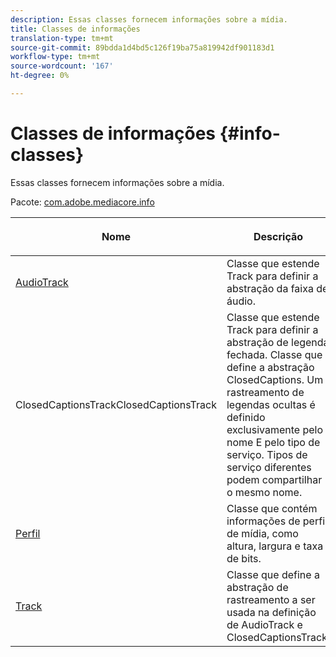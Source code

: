 ```yaml
---
description: Essas classes fornecem informações sobre a mídia.
title: Classes de informações
translation-type: tm+mt
source-git-commit: 89bdda1d4bd5c126f19ba75a819942df901183d1
workflow-type: tm+mt
source-wordcount: '167'
ht-degree: 0%

---
```



# Classes de informações {#info-classes}

Essas classes fornecem informações sobre a mídia.

Pacote: [com.adobe.mediacore.info](https://help.adobe.com/en_US/primetime/api/psdk/javadoc_1.4/com/adobe/mediacore/info/package-summary.html)

<table frame="all" colsep="1" rowsep="1" id="table_BC74F0C72F7C443B92C9B28750D812A6"> 
 <thead> 
  <tr rowsep="1"> 
   <th colname="1" class="entry"> <p>Nome </p> </th> 
   <th colname="2" class="entry"> <p>Descrição </p> </th> 
  </tr> 
 </thead>
 <tbody> 
  <tr rowsep="1"> 
   <td colname="1"><span class="codeph"><a href="https://help.adobe.com/en_US/primetime/api/psdk/javadoc_1.4/com/adobe/mediacore/info/AudioTrack.html" format="html" scope="external"> AudioTrack</a></span></td> 
   <td colname="2">Classe que estende <span class="codeph"> Track</span> para definir a abstração da faixa de áudio. </td> 
  </tr> 
  <tr rowsep="1"> 
   <td colname="1"><span class="codeph"><a href="https://help.adobe.com/en_US/primetime/api/psdk/javadoc_1.4/com/adobe/mediacore/info/ClosedCaptionsTrack.html" format="html" scope="external"> </a> 
   ClosedCaptionsTrackClosedCaptionsTrack</span> </td> 
   <td colname="2">Classe que estende <span class="codeph"> Track</span> para definir a abstração de legenda fechada. Classe que define a abstração <span class="codeph"> ClosedCaptions</span>. Um rastreamento de legendas ocultas é definido exclusivamente pelo nome E pelo tipo de serviço. Tipos de serviço diferentes podem compartilhar o mesmo nome.</td> 
  </tr> 
  <tr rowsep="1"> 
   <td colname="1"><span class="codeph"><a href="https://help.adobe.com/en_US/primetime/api/psdk/javadoc_1.4/com/adobe/mediacore/info/Profile.html" format="html" scope="external"> Perfil</a> </span></td> 
   <td colname="2"> Classe que contém informações de perfil de mídia, como altura, largura e taxa de bits. </td> 
  </tr> 
  <tr rowsep="0"> 
   <td colname="1"><span class="codeph"><a href="https://help.adobe.com/en_US/primetime/api/psdk/javadoc_1.4/com/adobe/mediacore/info/Track.html" format="html" scope="external"> Track</a> </span></td> 
   <td colname="2">Classe que define a abstração de rastreamento a ser usada na definição de <span class="codeph"> AudioTrack</span> e <span class="codeph"> ClosedCaptionsTrack</span>. </td> 
  </tr>
 </tbody>
</table>